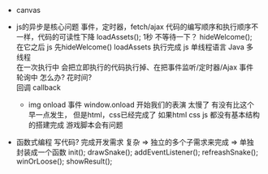 - canvas  
- js的异步是核心问题
  事件，定时器，fetch/ajax
  代码的编写顺序和执行顺序不一样，代码的可读性下降
  loadAssets(); 1秒 不等待一下？
  hideWelcome(); 在它之后
  js 先hideWelcome() loadAssets 执行完成
  js 单线程语言    Java 多线程  
  在一次执行中 会把立即执行的代码执行掉、在把事件监听/定时器/Ajax 事件轮询中
  怎么办? 花时间?  
  回调 callback

  - img onload 事件 
    window.onload 开始我们的表演  太慢了
    有没有比这个早一点发生， 但是html，css已经完成了
    如果html css js 都没有基本结构的搭建完成  游戏脚本会有问题

- 函数式编程
   写代码? 完成开发需求 复杂 => 独立的多个子需求来完成 => 单独封装成一个函数
   init();
   drawSnake();
   addEventListener();
   refreashSnake();
   winOrLoose();
   showResult();
   


